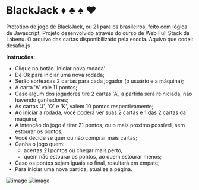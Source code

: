 # BlackJack ♦️ ♣️ ♠️ ♥️
Protótipo  de jogo de BlackJack, ou 21 para os brasileiros, feito com lógica de Javascript.
Projeto desenvolvido através do curso de Web Full Stack da Labenu. 
O arquivo das cartas disponibilizado pela escola. 
Aquivo que codei: desafio.js

**Instruções:**
* Clique no botão 'Iniciar nova rodada'
* Dê Ok para iniciar uma nova rodada;
* Serão sorteadas 2 cartas para cada jogador (o usuário e a máquina);
* A carta 'A' vale 11 pontos;
* Caso algum dos jogadores tire 2 cartas 'A', a partida será reiniciada, não havendo ganhadores;
* As cartas 'J', 'Q' e 'K', valem 10 pontos respectivamente;
* Ao iniciar a rodada, você poderá ver suas 2 cartas e 1 das 2 cartas da máquina;
* A intenção do jogo é tirar 21 pontos, ou o mais próximo possível, sem estourar os pontos;
* Você decide se quer ou não comprar mais cartas;
* Ganha o jogo quem: 
    *  acertas 21 pontos ou chegar mais perto,
    *  quem não estourar os pontos, ao quem estourar menos;                   
* Caso os pontos sejam iguais ao final, resultará em empate;
* Para iniciar uma nova partida, atualize a página.

![image](https://user-images.githubusercontent.com/102427205/175851935-625bb65c-d644-4273-9989-555318b9e148.png)
![image](https://user-images.githubusercontent.com/102427205/175851978-b01d5299-ea0d-495d-8c3f-5ebfce4be3cb.png)
